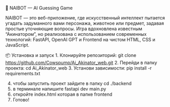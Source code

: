 🎯 NAIBOT — AI Guessing Game

NAIBOT — это веб-приложение, где искусственный интеллект пытается угадать задуманного вами персонажа, животное или предмет, задавая простые уточняющие вопросы. Игра вдохновлена известным “Акинатором”, но реализована с использованием современных технологий: FastAPI, OpenAI GPT и Frontend на чистом HTML, CSS и JavaScript.

📦 Установка и запуск
	1.	Клонируйте репозиторий: git clone https://github.com/Cowspump/Ai_Akinator_web.git
  2.  Перейди в папку проекта: cd Ai_Akinator_web
  3.  Установи зависимости: pip install -r requirements.txt

  4.  чтобы запустить проект зайдите в папку cd ./backend
  5.  в терминале напишите fastapi dev main.py
  6.  откройте index.html которая в папке frontend
  7.  Готово!
 
